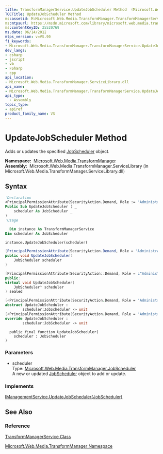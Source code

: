 ```yaml
---
title: TransformManagerService.UpdateJobScheduler Method  (Microsoft.Web.Media.TransformManager)
TOCTitle: UpdateJobScheduler Method
ms:assetid: M:Microsoft.Web.Media.TransformManager.TransformManagerService.UpdateJobScheduler(Microsoft.Web.Media.TransformManager.JobScheduler)
ms:mtpsurl: https://msdn.microsoft.com/library/microsoft.web.media.transformmanager.transformmanagerservice.updatejobscheduler(v=VS.90)
ms:contentKeyID: 35520769
ms.date: 06/14/2012
mtps_version: v=VS.90
f1_keywords:
- Microsoft.Web.Media.TransformManager.TransformManagerService.UpdateJobScheduler
dev_langs:
- csharp
- jscript
- vb
- FSharp
- cpp
api_location:
- Microsoft.Web.Media.TransformManager.ServiceLibrary.dll
api_name:
- Microsoft.Web.Media.TransformManager.TransformManagerService.UpdateJobScheduler
api_type:
  - Assembly
topic_type:
- apiref
product_family_name: VS
---
```


# UpdateJobScheduler Method

Adds or updates the specified [JobScheduler](jobscheduler-class-microsoft-web-media-transformmanager.md) object.

**Namespace:**  [Microsoft.Web.Media.TransformManager](microsoft-web-media-transformmanager-namespace.md)  
**Assembly:**  Microsoft.Web.Media.TransformManager.ServiceLibrary (in Microsoft.Web.Media.TransformManager.ServiceLibrary.dll)

## Syntax

```vb
'Declaration
<PrincipalPermissionAttribute(SecurityAction.Demand, Role := "Administrators")> _
Public Sub UpdateJobScheduler ( _
    scheduler As JobScheduler _
)
'Usage

  Dim instance As TransformManagerService
Dim scheduler As JobScheduler

instance.UpdateJobScheduler(scheduler)
```

```csharp
[PrincipalPermissionAttribute(SecurityAction.Demand, Role = "Administrators")]
public void UpdateJobScheduler(
    JobScheduler scheduler
)
```

```cpp
[PrincipalPermissionAttribute(SecurityAction::Demand, Role = L"Administrators")]
public:
virtual void UpdateJobScheduler(
    JobScheduler^ scheduler
) sealed
```

``` fsharp
[<PrincipalPermissionAttribute(SecurityAction.Demand, Role = "Administrators")>]
abstract UpdateJobScheduler : 
        scheduler:JobScheduler -> unit 
[<PrincipalPermissionAttribute(SecurityAction.Demand, Role = "Administrators")>]
override UpdateJobScheduler : 
        scheduler:JobScheduler -> unit 
```

```jscript
  public final function UpdateJobScheduler(
    scheduler : JobScheduler
)
```

### Parameters

  - scheduler  
    Type: [Microsoft.Web.Media.TransformManager.JobScheduler](jobscheduler-class-microsoft-web-media-transformmanager.md)  
    A new or updated [JobScheduler](jobscheduler-class-microsoft-web-media-transformmanager.md) object to add or update.  

### Implements

[IManagementService.UpdateJobScheduler(JobScheduler)](imanagementservice-updatejobscheduler-method-microsoft-web-media-transformmanager.md)  

## See Also

### Reference

[TransformManagerService Class](transformmanagerservice-class-microsoft-web-media-transformmanager.md)

[Microsoft.Web.Media.TransformManager Namespace](microsoft-web-media-transformmanager-namespace.md)
